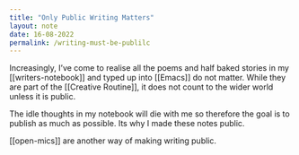 ```yaml
---
title: "Only Public Writing Matters"
layout: note
date: 16-08-2022
permalink: /writing-must-be-publilc
---
```


Increasingly,  I’ve come to realise all the poems and half baked stories in my [[writers-notebook]] and typed up into [[Emacs]] do not matter.  While they are part of the [[Creative Routine]],  it does not count to the wider world unless it is public. 

The idle thoughts in my notebook will die with me so therefore the goal is to publish as much as possible. Its why I made these notes public. 

[[open-mics]] are another way of making writing public. 